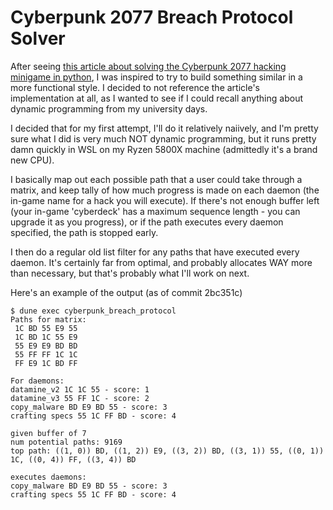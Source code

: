 # Cyberpunk 2077 Breach Protocol Solver

After seeing
[this article about solving the Cyberpunk 2077 hacking minigame in python](https://nicolas-siplis.com/blog/cyberpwned),
I was inspired to try to build something similar in a more functional style. I
decided to not reference the article's implementation at all, as I wanted to see
if I could recall anything about dynamic programming from my university days.

I decided that for my first attempt, I'll do it relatively naiively, and I'm
pretty sure what I did is very much NOT dynamic programming, but it runs pretty
damn quickly in WSL on my Ryzen 5800X machine (admittedly it's a brand new CPU).

I basically map out each possible path that a user could take through a matrix,
and keep tally of how much progress is made on each daemon (the in-game name for
a hack you will execute). If there's not enough buffer left (your in-game
'cyberdeck' has a maximum sequence length - you can upgrade it as you progress),
or if the path executes every daemon specified, the path is stopped early.

I then do a regular old list filter for any paths that have executed every
daemon. It's certainly far from optimal, and probably allocates WAY more than
necessary, but that's probably what I'll work on next.

Here's an example of the output (as of commit 2bc351c)

```
$ dune exec cyberpunk_breach_protocol
Paths for matrix:    
 1C BD 55 E9 55
 1C BD 1C 55 E9
 55 E9 E9 BD BD
 55 FF FF 1C 1C
 FF E9 1C BD FF

For daemons:
datamine_v2 1C 1C 55 - score: 1
datamine_v3 55 FF 1C - score: 2
copy_malware BD E9 BD 55 - score: 3
crafting specs 55 1C FF BD - score: 4

given buffer of 7
num potential paths: 9169
top path: ((1, 0)) BD, ((1, 2)) E9, ((3, 2)) BD, ((3, 1)) 55, ((0, 1)) 1C, ((0, 4)) FF, ((3, 4)) BD

executes daemons:
copy_malware BD E9 BD 55 - score: 3
crafting specs 55 1C FF BD - score: 4
```
